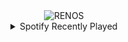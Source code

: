 <div align="center">
<picture>
    <source media="(prefers-color-scheme: dark)" srcset="https://i.ibb.co/KxgKSf3/output-gif.gif">
    <source media="(prefers-color-scheme: light)" srcset="https://i.ibb.co/KxgKSf3/output-gif.gif">
    <img alt="RENOS" src="https://i.ibb.co/KxgKSf3/output-gif.gif">
</picture>
<details>
<summary>Spotify Recently Played</summary>
<img src="https://spotify-recently-played-readme.vercel.app/api?user=31d6d6zerc5ct6kck32na2ozsqf4&unique=1&width=400" alt="Spotify" />
</details>
</div>

<!-- Image deletion URL: https://ibb.co/23rZHCf/00f59f9e532c3217d1cff7c7fdad073f -->